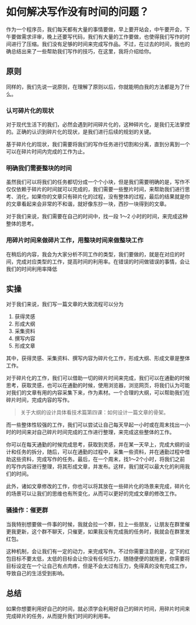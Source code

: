 # 如何解决写作没有时间的问题？
 
作为一个程序员，我们每天都有大量的事情要做，早上要开站会，中午要开会，下午要做需求评审，晚上还要写代码，我们有大量的工作要做，也使得我们写作的时间进行了压缩。我们没有足够的时间来完成写作品。不过，在过去的时间，我也的确总结出来了一些帮助我们写作的技巧，在这里，我将介绍给你。

## 原则

同样的，我们先说一说原则，在理解了原则以后，你就能明白我的方法都是为了什么。

### 认可碎片化的现状

对于现代生活下的我们，必然会遇到时间碎片化的，这种碎片化，是我们无法掌控的。正确的认识到碎片化的现状，是我们进行后续的规划的关键。

基于碎片化的现状，我们需要将我们的写作任务进行切割和分离，直到分离到一个可以在碎片时间内完成的工作为止。

### 明确我们需要整块的时间

虽然我们可以将我们的任务都切分成一个个小块，但是我们需要明确的是，写作不仅仅依赖于碎片的时间就可以完成的，我们需要一些整片时间，来帮助我们进行思考、消化，如果你的文章只有碎片化的过程，没有整体的过程，最后的结果就是你的文章看起来会非常的不和谐，就好像东抄一块，西抄一块得到的文章。

对于我们来说，我们需要在自己的时间中，找一段 1～2 小时的时间，来完成这种整体的思考。

### 用碎片时间来做碎片工作，用整块时间来做整块工作

在稍后的内容，我会为大家分析不同工作的类型，我们要做的，就是在对应的时间，完成对应类型的工作，提高时间的利用率。在错误的时间做错误的事情，会让我们的时间利用率降低


## 实操

对于我们来说，我们写一篇文章的大致流程可以分为

1. 获得灵感
2. 形成大纲
3. 采集资料
4. 撰写内容
5. 形成文章

其中，获得灵感、采集资料、撰写内容为碎片化工作，形成大纲、形成文章是整体工作。

对于碎片化的工作，我们可以借助一切的碎片时间来完成，我们可以在通勤的时候思考，获取灵感，也可以在通勤的时候，使用浏览器，浏览网页，将我们认为可能对我们的文章有用的内容采集下来，作为素材。一个合理的大纲，可以帮助我们在碎片时间，完成内容的写作。

> 关于大纲的设计具体看技术篇第四课：如何设计一篇文章的骨架。

而一些整体性较强的工作，我们可以尝试让自己每天早起一小时或在周末找出一小时的时间来对自己碎片时间完成的工作进行整理，来完成这些整体的工作。

你可以在每天通勤的时候完成思考，获取到灵感，并在某一天早上，完成大纲的设计和任务的拆分，随后，可以在通勤的过程中，采集一些资料，并在通勤过程中借助这些资料，完成写作的任务。最后，在一个周末，找1～2个小时，将我们之前的写作内容进行整理，将其形成文章，并发布。这样，我们就可以最大化的利用我们的时间。

此外，诸如文章修改的工作，你也可以将其放在一些碎片化的场景来完成，碎片化的场景可以让我们的思维也有所变化，从而可以更好的完成文章的修改工作。

### 骚操作：催更群

当我特别想要做一件事的时候，我就会拉一个群，拉上一些朋友，让朋友在群里催更我更新，这个群不聊天，只催更，如果我没有完成我的任务时，我就会在群里发红包。

这种机制，会让我们有一定的动力，来完成写作。不过你需要注意的是，定下的红包目标不要太低，太低的目标会让你没有任何压力，随随便便的就拖更，你需要将目标设定在一个让自己有点肉疼，但是不会太过有压力，免得真的没有完成工作，导致自己的生活受到影响。

## 总结

如果你想要利用好自己的时间，就必须学会利用好自己的碎片时间，用碎片时间来完成碎片的任务，从而提升我们时间的利用率。